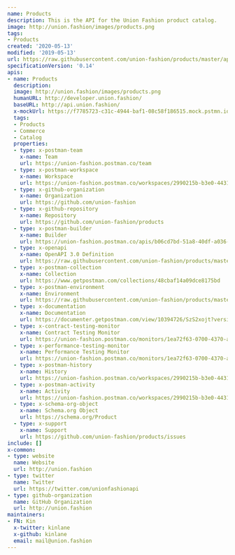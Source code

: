 ```yaml
---
name: Products
description: This is the API for the Union Fashion product catalog.
image: http://union.fashion/images/products.png
tags:
- Products
created: '2020-05-13'
modified: '2019-05-13'
url: https://raw.githubusercontent.com/union-fashion/products/master/apis.json
specificationVersion: '0.14'
apis:
- name: Products
  description:
  image: http://union.fashion/images/products.png
  humanURL: http://developer.union.fashion/
  baseURL: http://api.union.fashion/
  x-mockUrl: https://f7785723-c31c-4944-baf1-08c58f186515.mock.pstmn.io
  tags:
  - Products
  - Commerce
  - Catalog
  properties:
  - type: x-postman-team
    x-name: Team
    url: https://union-fashion.postman.co/team
  - type: x-postman-workspace
    x-name: Workspace
    url: https://union-fashion.postman.co/workspaces/2990215b-b3e0-4431-b2ca-80cf01274a25/apis
  - type: x-github-organization
    x-name: Organization
    url: https://github.com/union-fashion  
  - type: x-github-repository
    x-name: Repository
    url: https://github.com/union-fashion/products    
  - type: x-postman-builder
    x-name: Builder
    url: https://union-fashion.postman.co/apis/b06cd7bd-51a8-40df-a036-d5cec42700c6?version=e9d51adf-9738-4e58-9c76-b0d11c196d1d          
  - type: x-openapi
    x-name: OpenAPI 3.0 Definition
    url: https://raw.githubusercontent.com/union-fashion/products/master/products-v1.json
  - type: x-postman-collection
    x-name: Collection
    url: https://www.getpostman.com/collections/48cbaf14a09dce8175bd       
  - type: x-postman-environment
    x-name: Environment
    url: https://raw.githubusercontent.com/union-fashion/products/master/products-environment-v1.json
  - type: x-documentation
    x-name: Documentation
    url: https://documenter.getpostman.com/view/10394726/SzS2xojt?version=latest           
  - type: x-contract-testing-monitor
    x-name: Contract Testing Monitor
    url: https://union-fashion.postman.co/monitors/1ea72f63-0700-4370-a289-9a749bc9dd81
  - type: x-performance-testing-monitor
    x-name: Performance Testing Monitor
    url: https://union-fashion.postman.co/monitors/1ea72f63-0700-4370-a289-9a749bc9dd81    
  - type: x-postman-history
    x-name: History
    url: https://union-fashion.postman.co/workspaces/2990215b-b3e0-4431-b2ca-80cf01274a25/history
  - type: x-postman-activity
    x-name: Activity
    url: https://union-fashion.postman.co/workspaces/2990215b-b3e0-4431-b2ca-80cf01274a25/activity
  - type: x-schema-org-object
    x-name: Schema.org Object
    url: https://schema.org/Product      
  - type: x-support
    x-name: Support
    url: https://github.com/union-fashion/products/issues    
include: []
x-common:
- type: website
  name: Website
  url: http://union.fashion
- type: twitter
  name: Twitter
  url: https://twitter.com/unionfashionapi
- type: github-organization
  name: GitHub Organization
  url: http://union.fashion  
maintainers:
- FN: Kin
  x-twitter: kinlane
  x-github: kinlane
  email: mail@union.fashion      
---
```

